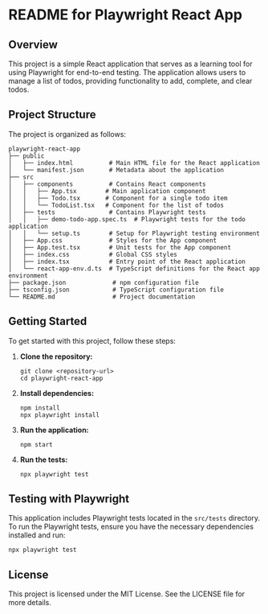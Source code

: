 # README for Playwright React App

## Overview

This project is a simple React application that serves as a learning tool for using Playwright for end-to-end testing. The application allows users to manage a list of todos, providing functionality to add, complete, and clear todos.

## Project Structure

The project is organized as follows:

```
playwright-react-app
├── public
│   ├── index.html          # Main HTML file for the React application
│   └── manifest.json       # Metadata about the application
├── src
│   ├── components          # Contains React components
│   │   ├── App.tsx        # Main application component
│   │   ├── Todo.tsx       # Component for a single todo item
│   │   └── TodoList.tsx   # Component for the list of todos
│   ├── tests               # Contains Playwright tests
│   │   ├── demo-todo-app.spec.ts  # Playwright tests for the todo application
│   │   └── setup.ts        # Setup for Playwright testing environment
│   ├── App.css             # Styles for the App component
│   ├── App.test.tsx        # Unit tests for the App component
│   ├── index.css           # Global CSS styles
│   ├── index.tsx           # Entry point of the React application
│   └── react-app-env.d.ts  # TypeScript definitions for the React app environment
├── package.json             # npm configuration file
├── tsconfig.json            # TypeScript configuration file
└── README.md                # Project documentation
```

## Getting Started

To get started with this project, follow these steps:

1. **Clone the repository:**
   ```
   git clone <repository-url>
   cd playwright-react-app
   ```

2. **Install dependencies:**
   ```
   npm install
   npx playwright install
   ```

3. **Run the application:**
   ```
   npm start
   ```

4. **Run the tests:**
   ```
   npx playwright test
   ```

## Testing with Playwright

This application includes Playwright tests located in the `src/tests` directory. To run the Playwright tests, ensure you have the necessary dependencies installed and run:

```
npx playwright test
```

## License

This project is licensed under the MIT License. See the LICENSE file for more details.
